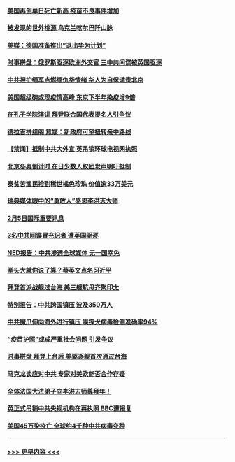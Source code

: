 #### [美国再创单日死亡新高 疫苗不良事件增加](../pages/prog202/a103048087.md?t=02060801) 
#### [被发现的世外桃源 乌克兰喀尔巴阡山脉](../pages/prog202/a103048053.md?t=02060801) 
#### [美媒：德国准备推出“退出华为计划”](../pages/prog202/a103048013.md?t=02060801) 
#### [时事拼盘：俄罗斯驱逐欧洲外交官 三中共间谍被英国驱逐](../pages/prog202/a103048058.md?t=02060801) 
#### [中共袒护缅军点燃缅仇华情绪 华人为自保谴责北京](../pages/prog202/a103047853.md?t=02060801) 
#### [美国超级碗或现疫情高峰 东京下半年染疫增9倍](../pages/prog202/a103047888.md?t=02060801) 
#### [在孔子学院演讲 拜登联合国代表提名人引争议](../pages/prog202/a103047874.md?t=02060801) 
#### [德拉吉拼组阁 意媒：新政府可望扭转亲中路线](../pages/prog202/a103047781.md?t=02060801) 
#### [【禁闻】抵制中共大外宣 英吊销环球电视网执照](../pages/prog202/a103047756.md?t=02060801) 
#### [北京冬奥倒计时 在日少数人权团发声明吁抵制](../pages/prog202/a103047754.md?t=02060801) 
#### [泰贫苦渔民捡到稀世橘色珍珠 价值逾33万美元](../pages/prog202/a103047715.md?t=02060801) 
#### [瑞典媒体眼中的“勇敢人”感恩李洪志大师](../pages/prog202/a103047693.md?t=02060801) 
#### [2月5日国际重要讯息](../pages/prog202/a103047636.md?t=02060801) 
#### [3名中共间谍冒充记者 遭英国驱逐](../pages/prog202/a103047543.md?t=02060801) 
#### [NED报告：中共渗透全球媒体 无一国幸免](../pages/prog202/a103047518.md?t=02060801) 
#### [拳头大就你说了算？蔡英文点名习近平](../pages/prog202/a103047512.md?t=02060801) 
#### [拜登首派战舰过台海 美三艘航母齐聚印太](../pages/prog202/a103047383.md?t=02060801) 
#### [特别报告：中共跨国镇压 波及350万人](../pages/prog202/a103047351.md?t=02060801) 
#### [中共魔爪伸向海外进行镇压 嗅探犬病毒检测准确率94%](../pages/prog202/a103047311.md?t=02060801) 
#### [“疫苗护照”或成严重社会问题 引发争议](../pages/prog202/a103047266.md?t=02060801) 
#### [时事拼盘  拜登上台后 美驱逐舰首次通过台海](../pages/prog202/a103047264.md?t=02060801) 
#### [马克龙谈应对中共 专家对美欧能否合作存疑](../pages/prog202/a103047269.md?t=02060801) 
#### [全体法国大法弟子向李洪志师尊拜年！](../pages/prog202/a103047127.md?t=02060801) 
#### [英正式吊销中共央视机构在英执照 BBC遭报复](../pages/prog202/a103046985.md?t=02060801) 
#### [美国45万染疫亡 全球约4千种中共病毒变种](../pages/prog202/a103047045.md?t=02060801) 

----
#### [ >>> 更早内容 <<< ](../indexes/prog202-earlier.md)
